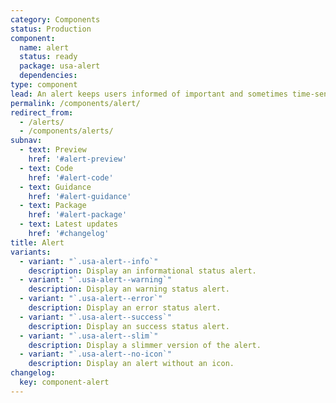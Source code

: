 ```yaml
---
category: Components
status: Production
component:
  name: alert
  status: ready
  package: usa-alert
  dependencies:
type: component
lead: An alert keeps users informed of important and sometimes time-sensitive changes.
permalink: /components/alert/
redirect_from:
  - /alerts/
  - /components/alerts/
subnav:
  - text: Preview
    href: '#alert-preview'
  - text: Code
    href: '#alert-code'
  - text: Guidance
    href: '#alert-guidance'
  - text: Package
    href: '#alert-package'
  - text: Latest updates
    href: '#changelog'
title: Alert
variants:
  - variant: "`.usa-alert--info`"
    description: Display an informational status alert.
  - variant: "`.usa-alert--warning`"
    description: Display an warning status alert.
  - variant: "`.usa-alert--error`"
    description: Display an error status alert.
  - variant: "`.usa-alert--success`"
    description: Display an success status alert.
  - variant: "`.usa-alert--slim`"
    description: Display a slimmer version of the alert.
  - variant: "`.usa-alert--no-icon`"
    description: Display an alert without an icon.
changelog:
  key: component-alert
---
```

